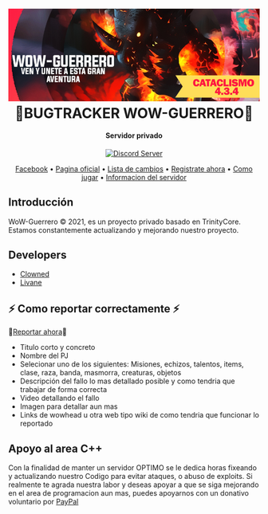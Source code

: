 <h1 align="center">
  <br>
  <a href="https://www.wow-guerrero.online"><img src="https://github.com/ClownedDev/WoWGerrero/blob/master/github.jpg?raw=true" alt="WoW-Guerrero"></a>
  <br>
  🐞BUGTRACKER WOW-GUERRERO🐞
  <br>
</h1>

<h4 align="center">Servidor privado</h4>

<p align="center">
  <a href="https://discord.gg/92YfFgZRz9">
    <img src="https://discordapp.com/api/guilds/133049272517001216/widget.png?style=shield" alt="Discord Server">
  </a>
</p>

<p align="center">
  <a href="https://www.facebook.com/oficialguerrerowow/">Facebook</a>
  •
  <a href="https://www.wow-guerrero.online">Pagina oficial</a>
  •
  <a href="https://discord.gg/ZeXEyfGM3p">Lista de cambios</a>
  •
  <a href="https://www.wow-guerrero.online/register">Registrate ahora</a>
  •
  <a href="https://www.wow-guerrero.online/pages/1">Como jugar</a>
  •
  <a href="https://discord.gg/2wTzxez84u">Informacion del servidor</a>
</p>

## Introducción

WoW-Guerrero © 2021, es un proyecto privado basado en TrinityCore. 
Estamos constantemente actualizando y mejorando nuestro proyecto.

## Developers

- [Clowned](https://www.facebook.com/happydaysgone/)
- [Livane](https://www.facebook.com/vanessa.uruchi)

## ⚡️ Como reportar correctamente ⚡️

🔴[Reportar ahora](https://github.com/ClownedDev/WoWGerrero/issues)🔴

- Titulo corto y concreto
- Nombre del PJ 
- Selecionar uno de los siguientes: Misiones, echizos, talentos, items, clase, raza, banda, masmorra, creaturas, objetos
- Descripción del fallo lo mas detallado posible y como tendria que trabajar de forma correcta
- Video detallando el fallo
- Imagen para detallar aun mas
- Links de wowhead u otra web tipo wiki de como tendria que funcionar lo reportado

## Apoyo al area C++

Con la finalidad de manter un servidor OPTIMO se le dedica horas fixeando y actualizando nuestro Codigo para evitar ataques, o abuso de exploits. Si realmente te agrada nuestra labor y deseas apoyar a que se siga mejorando en el area de programacion aun mas, puedes apoyarnos con un donativo voluntario por [PayPal](https://www.paypal.me/ClownedX)
